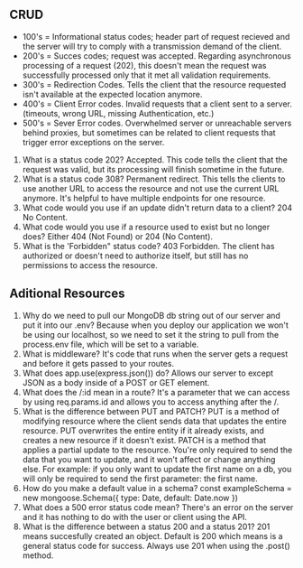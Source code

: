 ## CRUD

- 100's = Informational status codes; header part of request recieved and the server will try to comply with a transmission demand of the client.
- 200's = Succes codes; request was accepted. Regarding asynchronous processing of a request (202), this doesn't mean the request was successfully processed only that it met all validation requirements.
- 300's = Redirection Codes. Tells the client that the resource requested isn't available at the expected location anymore.
- 400's = Client Error codes. Invalid requests that a client sent to a server. (timeouts, wrong URL, missing Authentication, etc.)
- 500's = Sever Error codes. Overwhelmed server or unreachable servers behind proxies, but sometimes can be related to client requests that trigger error exceptions on the server.

1. What is a status code 202? Accepted. This code tells the client that the request was valid, but its processing will finish sometime in the future.
2. What is a status code 308? Permanent redirect. This tells the clients to use another URL to access the resource and not use the current URL anymore. It's helpful to have multiple endpoints for one resource.
3. What code would you use if an update didn't return data to a client? 204 No Content.
4. What code would you use if a resource used to exist but no longer does? Either 404 (Not Found) or 204 (No Content).
5. What is the 'Forbidden" status code? 403 Forbidden. The client has authorized or doesn't need to authorize itself, but still has no permissions to access the resource. 

## Aditional Resources

1. Why do we need to pull our MongoDB db string out of our server and put it into our .env? Because when you deploy our application we won't be using our localhost, so we need to set it the string to pull from the process.env file, which will be set to a variable.
2. What is middleware? It's code that runs when the server gets a request and before it gets passed to your routes.
3. What does app.use(express.json()) do? Allows our server to except JSON as a body inside of a POST or GET element.
4. What does the /:id mean in a route? It's a parameter that we can access by using req.params.id and allows you to access anything after the /.
5. What is the difference between PUT and PATCH? PUT is a method of modifying resource where the client sends data that updates the entire resource. PUT overwrites the entire entity if it already exists, and creates a new resource if it doesn't exist. PATCH is a method that applies a partial update to the resource. You're only required to send the data that you want to update, and it won't affect or change anything else. For example: if you only want to update the first name on a db, you will only be required to send the first parameter: the first name.
6. How do you make a default value in a schema? const exampleSchema = new mongoose.Schema({
  type: Date,
  default: Date.now
})
7. What does a 500 error status code mean? There's an error on the server and it has nothing to do with the user or client using the API.
8. What is the difference between a status 200 and a status 201? 201 means succesfully created an object. Default is 200 which means is a general status code for success. Always use 201 when using the .post() method.
